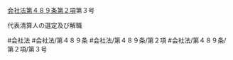 [会社法第４８９条第２項](会社法＿＿＿＿第４８９条第２項)第３号

代表清算人の選定及び解職


#会社法
#会社法/第４８９条
#会社法/第４８９条/第２項
#会社法/第４８９条/第２項/第３号
